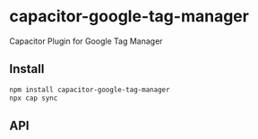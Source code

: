 # capacitor-google-tag-manager

Capacitor Plugin for Google Tag Manager

## Install

```bash
npm install capacitor-google-tag-manager
npx cap sync
```

## API

<docgen-index></docgen-index>

<docgen-api>
<!-- run docgen to generate docs from the source -->
<!-- More info: https://github.com/ionic-team/capacitor-docgen -->
</docgen-api>
